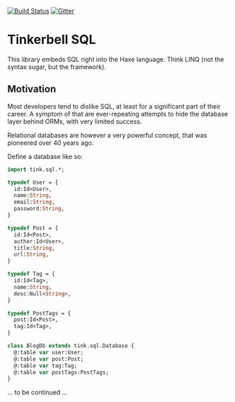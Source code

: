 [![Build Status](https://travis-ci.org/haxetink/tink_sql.svg?branch=master)](https://travis-ci.org/haxetink/tink_sql)
[![Gitter](https://badges.gitter.im/Join%20Chat.svg)](https://gitter.im/haxetink/public)

# Tinkerbell SQL

This library embeds SQL right into the Haxe language. Think LINQ (not the syntax sugar, but the framework).

## Motivation

Most developers tend to dislike SQL, at least for a significant part of their career. A symptom of that are ever-repeating attempts to hide the database layer behind ORMs, with very limited success.

Relational databases are however a very powerful concept, that was pioneered over 40 years ago.



Define a database like so:
  
```haxe
import tink.sql.*;

typedef User = {
  id:Id<User>,
  name:String,
  email:String,
  password:String,
}

typedef Post = {
  id:Id<Post>,
  author:Id<User>,
  title:String,
  url:String,
}

typedef Tag = {
  id:Id<Tag>,
  name:String,
  desc:Null<String>,
}

typedef PostTags = {
  post:Id<Post>,
  tag:Id<Tag>,
}

class BlogDb extends tink.sql.Database {
  @:table var user:User;
  @:table var post:Post;
  @:table var tag:Tag;
  @:table var postTags:PostTags;
}
```

... to be continued ...
